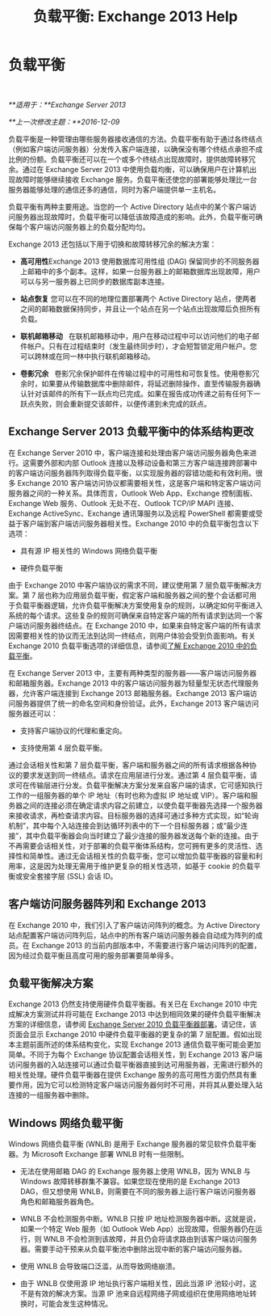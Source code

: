 ﻿---
title: '负载平衡: Exchange 2013 Help'
TOCTitle: 负载平衡
ms:assetid: f572c193-6f3a-400e-9085-a9d3e5e18c59
ms:mtpsurl: https://technet.microsoft.com/zh-cn/library/JJ898588(v=EXCHG.150)
ms:contentKeyID: 51408293
ms.date: 01/11/2018
mtps_version: v=EXCHG.150
ms.translationtype: HT
---

# 负载平衡

 

_**适用于：**Exchange Server 2013_

_**上一次修改主题：**2016-12-09_

负载平衡是一种管理由哪些服务器接收通信的方法。负载平衡有助于通过各终结点（例如客户端访问服务器）分发传入客户端连接，以确保没有哪个终结点承担不成比例的份额。负载平衡还可以在一个或多个终结点出现故障时，提供故障转移冗余。通过在 Exchange Server 2013 中使用负载均衡，可以确保用户在计算机出现故障时能够继续接收 Exchange 服务。负载平衡还使您的部署能够处理比一台服务器能够处理的通信还多的通信，同时为客户端提供单一主机名。

负载平衡有两种主要用途。当您的一个 Active Directory 站点中的某个客户端访问服务器出现故障时，负载平衡可以降低该故障造成的影响。此外，负载平衡可确保每个客户端访问服务器上的负载分配均匀。

Exchange 2013 还包括以下用于切换和故障转移冗余的解决方案：

  - **高可用性**Exchange 2013 使用数据库可用性组 (DAG) 保留同步的不同服务器上邮箱中的多个副本。这样，如果一台服务器上的邮箱数据库出现故障，用户可以与另一服务器上已同步的数据库副本连接。

  - **站点恢复** 您可以在不同的地理位置部署两个 Active Directory 站点，使两者之间的邮箱数据保持同步，并且让一个站点在另一个站点出现故障后负担所有负载。

  - **联机邮箱移动**   在联机邮箱移动中，用户在移动过程中可以访问他们的电子邮件帐户。只有在过程结束时（发生最终同步时），才会短暂锁定用户帐户。您可以跨林或在同一林中执行联机邮箱移动。

  - **卷影冗余**   卷影冗余保护邮件在传输过程中的可用性和可恢复性。使用卷影冗余时，如果要从传输数据库中删除邮件，将延迟删除操作，直至传输服务器确认针对该邮件的所有下一跃点均已完成。如果在报告成功传递之前有任何下一跃点失败，则会重新提交该邮件，以便传递到未完成的跃点。

## Exchange Server 2013 负载平衡中的体系结构更改

在 Exchange Server 2010 中，客户端连接和处理由客户端访问服务器角色来进行。这需要外部和内部 Outlook 连接以及移动设备和第三方客户端连接跨部署中的客户端访问服务器阵列取得负载平衡，以实现服务器的容错功能和有效利用。很多 Exchange 2010 客户端访问协议都需要相关性，这是客户端和特定客户端访问服务器之间的一种关系。具体而言，Outlook Web App、Exchange 控制面板、Exchange Web 服务、Outlook 无处不在、Outlook TCP/IP MAPI 连接、Exchange ActiveSync、Exchange 通讯簿服务以及远程 PowerShell 都需要或受益于客户端到客户端访问服务器相关性。Exchange 2010 中的负载平衡包含以下选项：

  - 具有源 IP 相关性的 Windows 网络负载平衡

  - 硬件负载平衡

由于 Exchange 2010 中客户端协议的需求不同，建议使用第 7 层负载平衡解决方案。第 7 层也称为应用层负载平衡，假定客户端和服务器之间的整个会话都可用于负载平衡器逻辑，允许负载平衡解决方案使用复杂的规则，以确定如何平衡进入系统的每个请求。这些复杂的规则可确保来自特定客户端的所有请求到达同一个客户端访问服务器终结点。在 Exchange 2010 中，如果来自特定客户端的所有请求因需要相关性的协议而无法到达同一终结点，则用户体验会受到负面影响。有关 Exchange 2010 负载平衡选项的详细信息，请参阅[了解 Exchange 2010 中的负载平衡](https://go.microsoft.com/fwlink/p/?linkid=196447)。

在 Exchange Server 2013 中，主要有两种类型的服务器——客户端访问服务器和邮箱服务器。Exchange 2013 中的客户端访问服务器为轻量型无状态代理服务器，允许客户端连接到 Exchange 2013 邮箱服务器。Exchange 2013 客户端访问服务器提供了统一的命名空间和身份验证。此外，Exchange 2013 客户端访问服务器还可以：

  - 支持客户端协议的代理和重定向。

  - 支持使用第 4 层负载平衡。

通过会话相关性和第 7 层负载平衡，客户端和服务器之间的所有请求根据各种协议的要求发送到同一终结点。请求在应用层进行分发。通过第 4 层负载平衡，请求可在传输层进行分发。负载平衡解决方案分发来自客户端的请求，它可感知执行工作的一组服务器的单个 IP 地址（有时也称为虚拟 IP 地址或 VIP）。客户端和服务器之间的连接必须在确定请求内容之前建立，以使负载平衡器先选择一个服务器来接收请求，再检查请求内容。目标服务器的选择可通过多种方式实现，如“轮询机制”，其中每个入站连接会到达循环列表中的下一个目标服务器；或“最少连接”，其中负载平衡器会向当时建立了最少连接的服务器发送每个新的连接。由于不再需要会话相关性，对于部署的负载平衡体系结构，您可拥有更多的灵活性、选择性和简单性。通过无会话相关性的负载平衡，您可以增加负载平衡器的容量和利用率，这是因为处理无需用于维护更复杂的相关性选项，如基于 cookie 的负载平衡或安全套接字层 (SSL) 会话 ID。

## 客户端访问服务器阵列和 Exchange 2013

在 Exchange 2010 中，我们引入了客户端访问阵列的概念。为 Active Directory 站点配置客户端访问阵列后，站点中的所有客户端访问服务器会自动成为阵列的成员。在 Exchange 2013 的当前内部版本中，不需要进行客户端访问阵列的配置，因为经过负载平衡且高度可用的服务部署要简单得多。

## 负载平衡解决方案

Exchange 2013 仍然支持使用硬件负载平衡器。有关已在 Exchange 2010 中完成解决方案测试并将可能在 Exchange 2013 中达到相同效果的硬件负载平衡解决方案的详细信息，请参阅 [Exchange Server 2010 负载平衡器部署](https://go.microsoft.com/fwlink/p/?linkid=261834)。请记住，该页面会显示 Exchange 2010 中硬件负载平衡器的更复杂的第 7 层配置。假如出现本主题前面所述的体系结构变化，实现 Exchange 2013 通信负载平衡可能会更加简单。不同于为每个 Exchange 协议配置会话相关性，到 Exchange 2013 客户端访问服务器的入站连接可以通过负载平衡器直接到达可用服务器，无需进行额外的相关性处理。硬件负载平衡器在提供 Exchange 服务的高可用性方面仍然具有重要作用，因为它可以检测特定客户端访问服务器何时不可用，并将其从要处理入站连接的一组服务器中删除。

## Windows 网络负载平衡

Windows 网络负载平衡 (WNLB) 是用于 Exchange 服务器的常见软件负载平衡器。为 Microsoft Exchange 部署 WNLB 时有一些限制。

  - 无法在使用邮箱 DAG 的 Exchange 服务器上使用 WNLB，因为 WNLB 与 Windows 故障转移群集不兼容。如果您现在使用的是 Exchange 2013 DAG，但又想使用 WNLB，则需要在不同的服务器上运行客户端访问服务器角色和邮箱服务器角色。

  - WNLB 不会检测服务中断。WNLB 只按 IP 地址检测服务器中断。这就是说，如果一个特定 Web 服务（如 Outlook Web App）出现故障，但服务器仍在运行，则 WNLB 不会检测到该故障，并且仍会将请求路由到该客户端访问服务器。需要手动干预来从负载平衡池中删除出现中断的客户端访问服务器。

  - 使用 WNLB 会导致端口泛滥，从而导致网络崩溃。

  - 由于 WNLB 仅使用源 IP 地址执行客户端相关性，因此当源 IP 池较小时，这不是有效的解决方案。当源 IP 池来自远程网络子网或组织在使用网络地址转换时，可能会发生这种情况。

